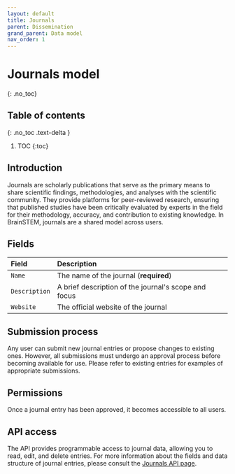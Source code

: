 ```yaml
---
layout: default
title: Journals
parent: Dissemination
grand_parent: Data model
nav_order: 1
---
```


# Journals model
{: .no_toc}

## Table of contents
{: .no_toc .text-delta }

1. TOC
{:toc}

## Introduction

Journals are scholarly publications that serve as the primary means to share scientific findings, methodologies, and analyses with the scientific community. They provide platforms for peer-reviewed research, ensuring that published studies have been critically evaluated by experts in the field for their methodology, accuracy, and contribution to existing knowledge. In BrainSTEM, journals are a shared model across users.

## Fields

| Field | Description |
|:------|:------------|
| `Name` | The name of the journal (**required**) |
| `Description` | A brief description of the journal's scope and focus |
| `Website` | The official website of the journal |

## Submission process

Any user can submit new journal entries or propose changes to existing ones. However, all submissions must undergo an approval process before becoming available for use. Please refer to existing entries for examples of appropriate submissions.

## Permissions

Once a journal entry has been approved, it becomes accessible to all users.

## API access

The API provides programmable access to journal data, allowing you to read, edit, and delete entries. For more information about the fields and data structure of journal entries, please consult the [Journals API page]({{"api/dissemination/journal/"|absolute_url}}).